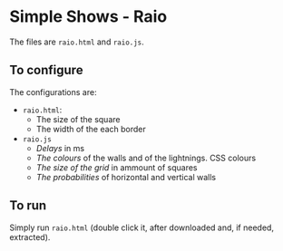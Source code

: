 # Simple Shows - Raio

The files are `raio.html` and `raio.js`.

## To configure

The configurations are:

+ `raio.html`:
  + The size of the square
  + The width of the each border
+ `raio.js`
  + *Delays* in ms
  + *The colours* of the walls and of the lightnings. CSS colours
  + *The size of the grid* in ammount of squares
  + *The probabilities* of horizontal and vertical walls

## To run

Simply run `raio.html` (double click it, after downloaded and, if needed, extracted).
